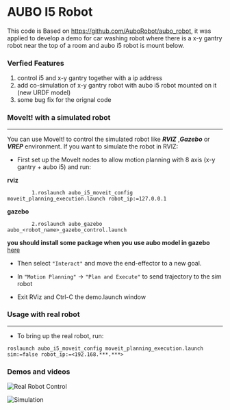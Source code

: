 # AUBO I5 Robot

This code is Based on https://github.com/AuboRobot/aubo_robot, it was applied to develop a demo for car washing robot where there is a x-y gantry robot near the top of a room and aubo i5 robot is mount below. 

### Verfied Features
1. control i5 and x-y gantry together with a ip address 
2. add co-simulation of x-y gantry robot with aubo i5 robot mounted on it  (new URDF model)
3. some bug fix for the orignal code 

### MoveIt! with a simulated robot
---

You can use MoveIt! to control the simulated robot like ***RVIZ*** ,***Gazebo*** or ***VREP*** environment. If you want to simulate the robot in RVIZ:

* First set up the MoveIt nodes to allow motion planning with 8 axis (x-y gantry + aubo i5) and run:

**rviz**
```  
        1.roslaunch aubo_i5_moveit_config moveit_planning_execution.launch robot_ip:=127.0.0.1  
```

**gazebo**  
```
        2.roslaunch aubo_gazebo aubo_<robot_name>_gazebo_control.launch
```
**you should install some package when you use aubo model in gazebo** [here](https://github.com/AuboRobot/aubo_robot/blob/master/aubo_gazebo/README.md)

* Then select `"Interact"` and move the end-effector to a new goal.

* In  `"Motion Planning"` -> `"Plan and Execute"` to send trajectory to the sim robot

* Exit RViz and Ctrl-C the demo.launch window

### Usage with real robot
---
* To bring up the real robot, run:

```
roslaunch aubo_i5_moveit_config moveit_planning_execution.launch sim:=false robot_ip:=<192.168.***.***>
```


### Demos and videos 

![Real Robot Control <img src="https://www.robots.ch/img/AUBO-i5.jpg" width="50%" height="50%">](https://www.youtube.com/watch?v=G6jAK9aeGHo&list=PLgLUD9HvNvmeXefMBWNDqegE-5NEDRRUW&index=2)

![Simulation](https://www.youtube.com/watch?v=nDT-fYFRygk&list=PLgLUD9HvNvmeXefMBWNDqegE-5NEDRRUW)



